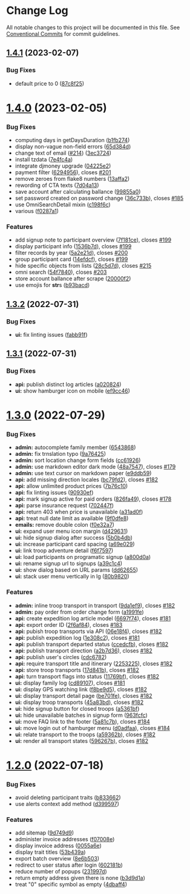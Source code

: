 # Change Log

All notable changes to this project will be documented in this file.
See [Conventional Commits](https://conventionalcommits.org) for commit guidelines.

## [1.4.1](https://github.com/fantasion/fantasion/compare/v1.4.0...v1.4.1) (2023-02-07)

### Bug Fixes

- default price to 0 ([87c8f25](https://github.com/fantasion/fantasion/commit/87c8f257db0379b814ee31928880bb1788cfbc84))

# [1.4.0](https://github.com/fantasion/fantasion/compare/v1.3.2...v1.4.0) (2023-02-05)

### Bug Fixes

- computing days in getDaysDuration ([b1fb274](https://github.com/fantasion/fantasion/commit/b1fb2746faf0646c39bd94fe854021cf3e73b604))
- display non-vague non-field errors ([65d384d](https://github.com/fantasion/fantasion/commit/65d384dec193375c1fc573514294bade06eaef21))
- change text of email ([#214](https://github.com/fantasion/fantasion/issues/214)) ([3ec3724](https://github.com/fantasion/fantasion/commit/3ec3724fc180d3b0889a8279dcbd08ae4c5254cb))
- install tzdata ([7e4fc4a](https://github.com/fantasion/fantasion/commit/7e4fc4abf78d0c7a145ca6508884f3b7c8490cc9))
- integrate djmoney upgrade ([04225e2](https://github.com/fantasion/fantasion/commit/04225e24920d981b17f75bf86ca1040c27d4970e))
- payment filter ([6294956](https://github.com/fantasion/fantasion/commit/6294956db9fd0f5357fd2ca4274d12e95cd1e0de)), closes [#201](https://github.com/fantasion/fantasion/issues/201)
- remove zeroes from flake8 numbers ([13affa2](https://github.com/fantasion/fantasion/commit/13affa22956e71ee1c0b8c95ed83059737a6b211))
- rewording of CTA texts ([7d04a13](https://github.com/fantasion/fantasion/commit/7d04a13844fcc645d26e80e5153c5164ab1fbf65))
- save account after calculating ballance ([99855a0](https://github.com/fantasion/fantasion/commit/99855a01c3adb5129297fa4dd63b7be46c603ab3))
- set password created on password change ([36c733b](https://github.com/fantasion/fantasion/commit/36c733bd9da02c0ab8f3bc4e45787d16d04fcce8)), closes [#185](https://github.com/fantasion/fantasion/issues/185)
- use OmniSearchDetail mixin ([c198f6c](https://github.com/fantasion/fantasion/commit/c198f6c167cad0dd53783033dd68fef24cf796c1))
- various ([f0287a1](https://github.com/fantasion/fantasion/commit/f0287a1f1bc5b32ff964ff15b766bdabdc1eaf20))

### Features

- add signup note to participant overview ([7f181ce](https://github.com/fantasion/fantasion/commit/7f181ce45515cdccc147c6a57babbb2f4cc4ccf7)), closes [#199](https://github.com/fantasion/fantasion/issues/199)
- display participant info ([1536b7d](https://github.com/fantasion/fantasion/commit/1536b7d4b68261ba575eb2452200eb4d56537df8)), closes [#199](https://github.com/fantasion/fantasion/issues/199)
- filter records by year ([5a2e21d](https://github.com/fantasion/fantasion/commit/5a2e21d6dfcc438afb617a71729cf0c1e60abc2c)), closes [#200](https://github.com/fantasion/fantasion/issues/200)
- group participant card ([14efdcf](https://github.com/fantasion/fantasion/commit/14efdcfdfde7d312193dc93bee910937c0891ec5)), closes [#199](https://github.com/fantasion/fantasion/issues/199)
- hide specific objects from lists ([28c5d7d](https://github.com/fantasion/fantasion/commit/28c5d7dc34160045cd89a69d5a26c4ceaf4f05fe)), closes [#215](https://github.com/fantasion/fantasion/issues/215)
- omni search ([54f7840](https://github.com/fantasion/fantasion/commit/54f7840d916f33b40c1d8e7b759c287d63c46d58)), closes [#203](https://github.com/fantasion/fantasion/issues/203)
- store account ballance after scrape ([20000f2](https://github.com/fantasion/fantasion/commit/20000f20d1048ec0719e12b1d80e06a2a7f7bfb5))
- use emojis for **str**s ([b93bacd](https://github.com/fantasion/fantasion/commit/b93bacd949869ea124aece4ce2aa9cc47c0bd251))

## [1.3.2](https://github.com/fantasion/fantasion/compare/v1.3.1...v1.3.2) (2022-07-31)

### Bug Fixes

- **ui:** fix linting issues ([fabb91f](https://github.com/fantasion/fantasion/commit/fabb91f0889485f54feaa1c5171c55ff829cd2bc))

## [1.3.1](https://github.com/fantasion/fantasion/compare/v1.3.0...v1.3.1) (2022-07-31)

### Bug Fixes

- **api:** publish distinct log articles ([a020824](https://github.com/fantasion/fantasion/commit/a020824ba2a066d6caa8110f6a31db5eb745cdf5))
- **ui:** show hamburger icon on mobile ([ef9cc46](https://github.com/fantasion/fantasion/commit/ef9cc46e148ededbcb3ae821d8695da3bb546b09))

# [1.3.0](https://github.com/fantasion/fantasion/compare/v1.2.0...v1.3.0) (2022-07-29)

### Bug Fixes

- **admin:** autocomplete family member ([6543868](https://github.com/fantasion/fantasion/commit/654386871df0762dacc3ac900a0174c169537a73))
- **admin:** fix trnslation typo ([9a76425](https://github.com/fantasion/fantasion/commit/9a76425fe58c459339696a11ff627a84c72a998b))
- **admin:** sort location change form fields ([cc61926](https://github.com/fantasion/fantasion/commit/cc619265a3f0c5164a88d05216604b2131463664))
- **admin:** use markdown editor dark mode ([48a7547](https://github.com/fantasion/fantasion/commit/48a7547edbc84801769f209abd65e0358b760ad0)), closes [#179](https://github.com/fantasion/fantasion/issues/179)
- **admin:** use text cursor on markdown paper ([e9ddb59](https://github.com/fantasion/fantasion/commit/e9ddb59b41dc17c3e9bff080fdea3bca9dbac457))
- **api:** add missing direction locales ([bc79fd2](https://github.com/fantasion/fantasion/commit/bc79fd2348eb146f6e1bda64d863c0be594171f6)), closes [#182](https://github.com/fantasion/fantasion/issues/182)
- **api:** allow unlimited product prices ([7b76c10](https://github.com/fantasion/fantasion/commit/7b76c10c3c5f773947ebd83e3712a9302bb41912))
- **api:** fix linting issues ([90930ef](https://github.com/fantasion/fantasion/commit/90930ef6477185d7a97fd07d648c9db7f05868d9))
- **api:** mark signup active for paid orders ([826fa49](https://github.com/fantasion/fantasion/commit/826fa49a6675f9ee7f82b051fc8083dc5fa8d5bb)), closes [#178](https://github.com/fantasion/fantasion/issues/178)
- **api:** parse insurance request ([702447f](https://github.com/fantasion/fantasion/commit/702447f132bd8afff2050d92d55cee691073a439))
- **api:** return 403 when price is unavailable ([a31ad0f](https://github.com/fantasion/fantasion/commit/a31ad0f0ec1d4c6f5b7828cc2df0450883105827))
- **api:** treat null date limit as available ([9f0dfe8](https://github.com/fantasion/fantasion/commit/9f0dfe8623869a0933c8861fcd7c288944b97a8a))
- **emails:** remove double colon ([f0e32a7](https://github.com/fantasion/fantasion/commit/f0e32a78d53038797892b56afce68a716a93d3be))
- **ui:** expand user menu icon margin ([d429631](https://github.com/fantasion/fantasion/commit/d429631267d66be0971433b96ff82c67943e6b0f))
- **ui:** hide signup dialog after success ([5b0b4db](https://github.com/fantasion/fantasion/commit/5b0b4db77406a8e7eb1099164e4b15c9144ef9c4))
- **ui:** increase participant card spacing ([a69e029](https://github.com/fantasion/fantasion/commit/a69e0298f20324f1963f86b1f9151d7139f2a1e2))
- **ui:** link troop adventure detail ([f6f7597](https://github.com/fantasion/fantasion/commit/f6f75972b26cbcfc5467eabe8a19a5732d757cce))
- **ui:** load participants on programatic signup ([a800d0a](https://github.com/fantasion/fantasion/commit/a800d0a6a5a7c01d1e499518db93f3cd44d82655))
- **ui:** rename signup url to signups ([a39c1c4](https://github.com/fantasion/fantasion/commit/a39c1c44bcd1d91ef9decc5b01e1a3ca9bf241a7))
- **ui:** show dialog based on URL params ([dd62655](https://github.com/fantasion/fantasion/commit/dd626550e6b1f508112ea182c89909fd813c2bc8))
- **ui:** stack user menu vertically in lg ([80b9820](https://github.com/fantasion/fantasion/commit/80b9820410814168f47cdeb7131f5cf6c4519510))

### Features

- **admin:** inline troop transport in transport ([9da1ef9](https://github.com/fantasion/fantasion/commit/9da1ef91f31250a8c6ddfaccb3ee11e645ca9ee7)), closes [#182](https://github.com/fantasion/fantasion/issues/182)
- **admin:** pay order from order change form ([a1991fe](https://github.com/fantasion/fantasion/commit/a1991fe23f93f113134cdb35d75b1bb2b41827a4))
- **api:** create expedition log article model ([6697f74](https://github.com/fantasion/fantasion/commit/6697f742c8b897bacb672d1b0eef5fbdc23faba2)), closes [#181](https://github.com/fantasion/fantasion/issues/181)
- **api:** export order ID ([2f6af84](https://github.com/fantasion/fantasion/commit/2f6af840d2363eba211025fda3f12899ce5a3ca4)), closes [#183](https://github.com/fantasion/fantasion/issues/183)
- **api:** pubish troop transports via API ([06e18f4](https://github.com/fantasion/fantasion/commit/06e18f4c9716948b31e7f149bf6172d2417a9185)), closes [#182](https://github.com/fantasion/fantasion/issues/182)
- **api:** publish expedition log ([1e308c2](https://github.com/fantasion/fantasion/commit/1e308c206092bebaaedb885cfb0124fa0eada267)), closes [#181](https://github.com/fantasion/fantasion/issues/181)
- **api:** publish transport departed status ([ccedcfb](https://github.com/fantasion/fantasion/commit/ccedcfbc3d9083880cd47f4008bec4bdff7c4fe0)), closes [#182](https://github.com/fantasion/fantasion/issues/182)
- **api:** publish transport direction ([a2b7d36](https://github.com/fantasion/fantasion/commit/a2b7d36a596f0259851d69cabff50eb0d39ffcd2)), closes [#182](https://github.com/fantasion/fantasion/issues/182)
- **api:** publish user's circles ([cdc6782](https://github.com/fantasion/fantasion/commit/cdc6782d98e3dc85a6c439db42408ba0a2c8d7d3))
- **api:** require transport title and itinerary ([2253225](https://github.com/fantasion/fantasion/commit/225322592af2d4301f313b0ba02da6d7afc490f3)), closes [#182](https://github.com/fantasion/fantasion/issues/182)
- **api:** store troop transports ([17d841b](https://github.com/fantasion/fantasion/commit/17d841b0da3fe4b6d55335d0ecae804aa0b69370)), closes [#182](https://github.com/fantasion/fantasion/issues/182)
- **api:** turn transport flags into status ([11769bf](https://github.com/fantasion/fantasion/commit/11769bff98a3bb19982a342fba28b37285a2b9bb)), closes [#182](https://github.com/fantasion/fantasion/issues/182)
- **ui:** display family log ([cd89107](https://github.com/fantasion/fantasion/commit/cd891078880d32474d259dac68c8c55a9544df42)), closes [#181](https://github.com/fantasion/fantasion/issues/181)
- **ui:** display GPS watching link ([f8be9d5](https://github.com/fantasion/fantasion/commit/f8be9d582444b9004d08acf3b3a92ccf965d1ac5)), closes [#182](https://github.com/fantasion/fantasion/issues/182)
- **ui:** display transport detail page ([be701fe](https://github.com/fantasion/fantasion/commit/be701febe688550c3b21cd48cc445455e42b3073)), closes [#182](https://github.com/fantasion/fantasion/issues/182)
- **ui:** display troop transports ([45a83bd](https://github.com/fantasion/fantasion/commit/45a83bdce2fa6bb3be954911a820b33c93602b67)), closes [#182](https://github.com/fantasion/fantasion/issues/182)
- **ui:** hide signup button for closed troops ([a5361bf](https://github.com/fantasion/fantasion/commit/a5361bfc772b20ebb7ce656a86af3c4ee008562d))
- **ui:** hide unavailable batches in signup form ([963fcfc](https://github.com/fantasion/fantasion/commit/963fcfc5ff8314f458474c97b4da4bdd1370a812))
- **ui:** move FAQ link to the footer ([5a81c7b](https://github.com/fantasion/fantasion/commit/5a81c7b4a1052b12c0ef16034533eb05d3b3925f)), closes [#184](https://github.com/fantasion/fantasion/issues/184)
- **ui:** move login out of hamburger menu ([d0adfaa](https://github.com/fantasion/fantasion/commit/d0adfaa43de8e8974fb695a7ba825e7fea851d89)), closes [#184](https://github.com/fantasion/fantasion/issues/184)
- **ui:** relate transport to the troops ([a59362b](https://github.com/fantasion/fantasion/commit/a59362bf347b2b412a5eecb651986ba960ba5f4e)), closes [#182](https://github.com/fantasion/fantasion/issues/182)
- **ui:** render all transport states ([596267b](https://github.com/fantasion/fantasion/commit/596267bd7ddf898c13d5193bca1b1362989ac0b4)), closes [#182](https://github.com/fantasion/fantasion/issues/182)

# [1.2.0](https://github.com/fantasion/fantasion/compare/v1.1.1...v1.2.0) (2022-07-18)

### Bug Fixes

- avoid deleting participant traits ([b833662](https://github.com/fantasion/fantasion/commit/b833662e480d87923d4a564bf55569da461c0f91))
- use alerts context add method ([d399597](https://github.com/fantasion/fantasion/commit/d39959734a7c1021eed699b317fa0f4e8f8fa026))

### Features

- add sitemap ([9d749d9](https://github.com/fantasion/fantasion/commit/9d749d9c91371719eaee748f6b1b403a9da8771c))
- administer invoice addresses ([f07008e](https://github.com/fantasion/fantasion/commit/f07008eec65c275812ca2127d58f007232a4b62c))
- display invoice address ([0055a6e](https://github.com/fantasion/fantasion/commit/0055a6e752d189a478c693fd72b257d65ef3976c))
- display trait titles ([53b439a](https://github.com/fantasion/fantasion/commit/53b439abb44775439e61e2063bae48a582215911))
- export batch overview ([8e6b503](https://github.com/fantasion/fantasion/commit/8e6b503611562d2227220ae2fb767dec16f15c3d))
- redirect to user status after login ([602181b](https://github.com/fantasion/fantasion/commit/602181b28ddaa58819519a229a98c455b7f6aa7e))
- reduce number of popups ([231997d](https://github.com/fantasion/fantasion/commit/231997d219b10bd35cc640bb8600d7f6093a3d2e))
- return empty address given there is none ([b3d9d1a](https://github.com/fantasion/fantasion/commit/b3d9d1af7098767a7434ff893b05f7214a7f2faa))
- treat "0" specific symbol as empty ([4dbaff4](https://github.com/fantasion/fantasion/commit/4dbaff4d1b6e7443489075870409ddd6b5fef99d))
